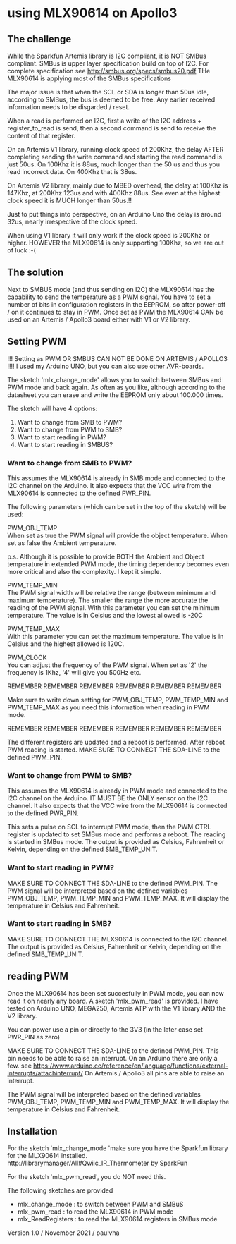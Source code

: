 
# using MLX90614 on Apollo3

## The challenge

While the Sparkfun Artemis library is I2C compliant, it is NOT SMBus compliant.
SMBus is upper layer specification build on top of I2C.
For complete specification see http://smbus.org/specs/smbus20.pdf
THe MLX90614 is applying most of the SMBus specifications

The major issue is that when the SCL or SDA is longer than 50us idle,
according to SMBus, the bus is deemed to be free. Any earlier received
information needs to be disgarded / reset.

When a read is performed on I2C, first a write of the I2C address +
register_to_read is send, then a second command is send to receive
the content of that register.

On an Artemis V1 library, running clock speed of 200Khz, the delay
AFTER completing sending the write command and starting the read command
is just 50us. On 100Khz it is 88us, much longer than the 50 us and thus
you read incorrect data. On 400Khz that is 38us.

On Artemis V2 library, mainly due to MBED overhead, the delay at
100Khz is 147Khz, at 200Khz 123us and with 400Khz 88us.
See even at the highest clock speed it is MUCH longer than 50us.!!

Just to put things into perspective, on an Arduino Uno the delay is
around 32us, nearly irrespective of the clock speed.

When using V1 library it will only work if the clock speed is 200Khz or higher.
HOWEVER the MLX90614 is only supporting 100Khz, so we are out of luck :-(

## The solution

Next to SMBUS mode (and thus sending on I2C) the MLX90614 has the capability
to send the temperature as a PWM signal. You have to set a number of bits
in configuration registers in the EEPROM, so after power-off / on it
continues to stay in PWM. Once set as PWM the MLX90614 CAN be used on
an Artemis / Apollo3 board either with V1 or V2 library.

## Setting PWM

!!! Setting as PWM OR SMBUS CAN NOT BE DONE ON ARTEMIS / APOLLO3 !!!!
I used my Arduino UNO, but you can also use other AVR-boards.

The sketch 'mlx_change_mode' allows you to switch between SMBus and PWM mode
and back again. As often as you like, although according to the
datasheet you can erase and write the EEPROM only about 100.000 times.

The sketch will have 4 options:
1. Want to change from SMB to PWM?
2. Want to change from PWM to SMB?
3. Want to start reading in PWM?
4. Want to start reading in SMBUS?

### Want to change from SMB to PWM?

This assumes the MLX90614 is already in SMB mode and connected to the
I2C channel on the Arduino. It also expects that the VCC wire from the
MLX90614 is connected to the defined PWR_PIN.

The following parameters (which can be set in the top of the sketch)
will be used:

PWM_OBJ_TEMP
<br>When set as true the PWM signal will provide the object temperature. When
set as false the Ambient temperature.

p.s. Although it is possible to provide BOTH the Ambient and Object
temperature in extended PWM mode, the timing  dependency becomes even
more critical and also the complexity. I kept it simple.

PWM_TEMP_MIN
<br>The PWM signal width will be relative the range (between minimum and
maximum temperature). The smaller the range the more accurate the
reading of the PWM signal. With this parameter you can set the minimum
temperature. The value is in Celsius and the lowest allowed is -20C

PWM_TEMP_MAX
<br>With this parameter you can set the maximum temperature. The value is
in Celsius and the highest allowed is 120C.

PWM_CLOCK
<br>You can adjust the frequency of the PWM signal. When set as '2' the
frequency is 1Khz, '4' will give you 500Hz etc.

REMEMBER REMEMBER REMEMBER REMEMBER REMEMBER REMEMBER

Make sure to write down setting for PWM_OBJ_TEMP, PWM_TEMP_MIN and
PWM_TEMP_MAX as you need this information when reading in PWM mode.

REMEMBER REMEMBER REMEMBER REMEMBER REMEMBER REMEMBER

The different registers are updated and a reboot is performed. After
reboot PWM reading is started. MAKE SURE TO CONNECT THE SDA-LINE to
the defined PWM_PIN.

### Want to change from PWM to SMB?

This assumes the MLX90614 is already in PWM mode and connected to the
I2C channel on the Arduino. IT MUST BE the ONLY sensor on the I2C
channel. It also expects that the VCC wire from the MLX90614 is
connected to the defined PWR_PIN.

This sets a pulse on SCL to interrupt PWM mode, then the PWM CTRL
register is updated to set SMBus mode and performs a reboot. The reading
is started in SMBus mode.
The output is provided as Celsius, Fahrenheit or Kelvin, depending on
the defined SMB_TEMP_UNIT.

### Want to start reading in PWM?

MAKE SURE TO CONNECT THE SDA-LINE to the defined PWM_PIN.
The PWM signal will be interpreted based on the defined variables
PWM_OBJ_TEMP, PWM_TEMP_MIN and PWM_TEMP_MAX. It will display the
temperature in Celsius and Fahrenheit.

### Want to start reading in SMB?

MAKE SURE TO CONNECT THE MLX90614 is connected to the I2C channel.
The output is provided as Celsius, Fahrenheit or Kelvin, depending on
the defined SMB_TEMP_UNIT.

## reading PWM

Once the MLX90614 has been set succesfully in PWM mode, you can now
read it on nearly any board. A sketch 'mlx_pwm_read' is provided.
I have tested on Arduino UNO, MEGA250, Artemis ATP with the V1 library
AND the V2 library.

You can power use a pin or directly to the 3V3 (in the later case set
PWR_PIN as zero)

MAKE SURE TO CONNECT THE SDA-LINE to the defined PWM_PIN. This pin
needs to be able to raise an interrupt. On an Arduino there are only a
few. see https://www.arduino.cc/reference/en/language/functions/external-interrupts/attachinterrupt/
On Artemis / Apollo3 all pins are able to raise an interrupt.

The PWM signal will be interpreted based on the defined variables
PWM_OBJ_TEMP, PWM_TEMP_MIN and PWM_TEMP_MAX. It will display the
temperature in Celsius and Fahrenheit.

## Installation
For the sketch 'mlx_change_mode 'make sure you have the Sparkfun library for the
MLX90614 installed. http://librarymanager/All#Qwiic_IR_Thermometer by SparkFun

For the sketch 'mlx_pwm_read', you do NOT need this.

The following sketches are provided

* mlx_change_mode   : to switch between PWM and SMBuS
* mlx_pwm_read      : to read the MLX90614 in PWM mode
* mlx_ReadRegisters : to read the MLX90614 registers in SMBus mode

Version 1.0 / November 2021 / paulvha
